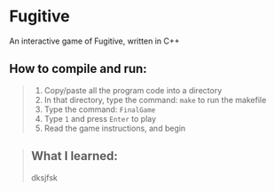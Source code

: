 # Fugitive
An interactive game of Fugitive, written in C++

## How to compile and run:
> 1. Copy/paste all the program code into a directory
> 2. In that directory, type the command: `make` to run the makefile
> 3. Type the command: `FinalGame`
> 4. Type `1` and press `Enter` to play
> 5. Read the game instructions, and begin

> ## What I learned:
> dksjfsk
